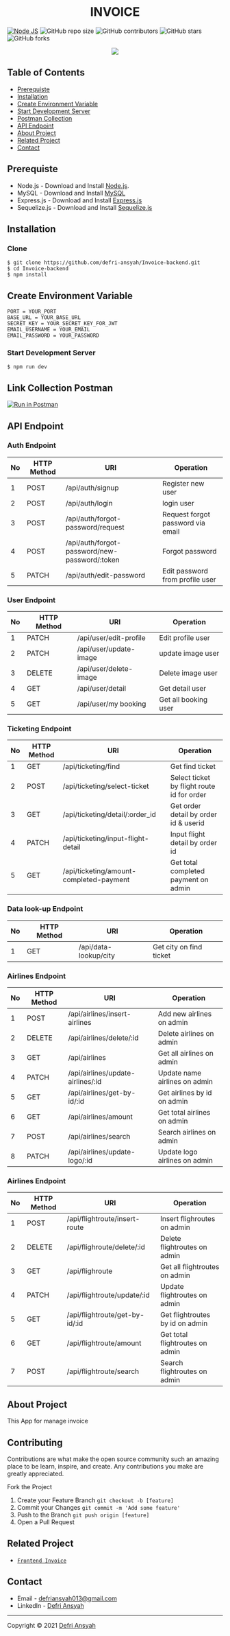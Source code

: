 <h1 align="center">INVOICE</h1>

[![Node JS](https://img.shields.io/badge/Dependencies-Express%20JS-green)](https://nodejs.org/en/)
![GitHub repo size](https://img.shields.io/github/repo-size/defri-ansyah/Invoice-backend)
![GitHub contributors](https://img.shields.io/github/contributors/defri-ansyah/Invoice-backend)
![GitHub stars](https://img.shields.io/github/stars/defri-ansyah/Invoice-backend)
![GitHub forks](https://img.shields.io/github/forks/defri-ansyah/Invoice-backend)

<p align="center">
  <a href="https://nodejs.org/" target="blank">
    <img src="https://cdn-images-1.medium.com/max/871/1*d2zLEjERsrs1Rzk_95QU9A.png">
  </a>
</p>

## Table of Contents
* [Prerequiste](#Prerequiste)
* [Installation](#Installation)
* [Create Environment Variable](#create-environment-variable)
* [Start Development Server](#Start-Development-Server)
* [Postman Collection](#Postman-Collection)
* [API Endpoint](#API-Endpoint)
* [About Project](#About-Project)
* [Related Project](#Related-Project)
* [Contact](#Contact)

## Prerequiste
- Node.js - Download and Install [Node.js](https://nodejs.org/en/).
- MySQL - Download and Install [MySQL](https://www.mysql.com/downloads/)
- Express.js - Download and Install [Express.js](https://expressjs.com/)
- Sequelize.js - Download and Install [Sequelize.js](https://sequelize.org/)

## Installation
### Clone
```
$ git clone https://github.com/defri-ansyah/Invoice-backend.git
$ cd Invoice-backend
$ npm install
```

## Create Environment Variable

```
PORT = YOUR_PORT
BASE_URL = YOUR_BASE_URL
SECRET_KEY = YOUR_SECRET_KEY_FOR_JWT
EMAIL_USERNAME = YOUR_EMAIL 
EMAIL_PASSWORD = YOUR_PASSWORD
```

### Start Development Server
```
$ npm run dev
```
## Link Collection Postman
[![Run in Postman](https://run.pstmn.io/button.svg)](https://app.getpostman.com/run-collection/3d20c27d5665c78c5037)

## API Endpoint
### Auth Endpoint
| No  | HTTP Method | URI                                           | Operation                                  |
| --- | ----------- | --------------------------------------------- | ------------------------------------------ |
| 1   | POST        | /api/auth/signup                              | Register new user                          |
| 2   | POST        | /api/auth/login                               | login user                                 |
| 3   | POST        | /api/auth/forgot-password/request             | Request forgot password via email          |
| 4   | POST        | /api/auth/forgot-password/new-password/:token | Forgot password                            |
| 5   | PATCH       | /api/auth/edit-password                       | Edit password from profile user            |

### User Endpoint
| No  | HTTP Method | URI                              | Operation                                  |
| --- | ----------- | -------------------------------- | ------------------------------------------ |
| 1   | PATCH       | /api/user/edit-profile           | Edit profile user                          |
| 2   | PATCH       | /api/user/update-image           | update image user                          |
| 3   | DELETE      | /api/user/delete-image           | Delete image user                          |
| 4   | GET         | /api/user/detail                 | Get detail user                            |
| 5   | GET         | /api/user/my booking             | Get all booking user                       |

### Ticketing Endpoint
| No  | HTTP Method | URI                                     | Operation                                 |
| --- | ----------- | --------------------------------------- | ----------------------------------------- |
| 1   | GET         | /api/ticketing/find                     | Get find ticket                           |
| 2   | POST        | /api/ticketing/select-ticket            | Select ticket by flight route id for order|
| 3   | GET         | /api/ticketing/detail/:order_id         | Get order detail by order id & userid     |
| 4   | PATCH       | /api/ticketing/input-flight-detail      | Input flight detail by order id           |
| 5   | GET         | /api/ticketing/amount-completed-payment | Get total completed payment on admin      |

### Data look-up Endpoint
| No  | HTTP Method | URI                    | Operation               |
| --- | ----------- | ---------------------- | ----------------------- |
| 1   | GET         | /api/data-lookup/city  | Get city on find ticket |

### Airlines Endpoint
| No  | HTTP Method | URI                               | Operation                     |
| --- | ----------- | --------------------------------- | ----------------------------- |
| 1   | POST        | /api/airlines/insert-airlines     | Add new airlines on admin     |
| 2   | DELETE      | /api/airlines/delete/:id          | Delete airlines on admin      |
| 3   | GET         | /api/airlines                     | Get all airlines on admin     |
| 4   | PATCH       | /api/airlines/update-airlines/:id | Update name airlines on admin |
| 5   | GET         | /api/airlines/get-by-id/:id       | Get airlines by id on admin   |
| 6   | GET         | /api/airlines/amount              | Get total airlines on admin   |
| 7   | POST        | /api/airlines/search              | Search airlines on admin      |
| 8   | PATCH       | /api/airlines/update-logo/:id     | Update logo airlines on admin |

### Airlines Endpoint
| No  | HTTP Method | URI                               | Operation                       |
| --- | ----------- | --------------------------------- | ------------------------------- |
| 1   | POST        | /api/flightroute/insert-route     | Insert flighroutes on admin     |
| 2   | DELETE      | /api/flighroute/delete/:id        | Delete flightroutes on admin    |
| 3   | GET         | /api/flighroute                   | Get all flightroutes on admin   |
| 4   | PATCH       | /api/flightroute/update/:id       | Update flightroutes on admin    |
| 5   | GET         | /api/flightroute/get-by-id/:id    | Get flightroutes by id on admin |
| 6   | GET         | /api/flightroute/amount           | Get total flightroutes on admin |
| 7   | POST        | /api/flightroute/search           | Search flightroutes on admin    |

## About Project
This App for manage invoice

## Contributing

Contributions are what make the open source community such an amazing place to be learn, inspire, and create. Any contributions you make are greatly appreciated.

Fork the Project
1. Create your Feature Branch  ```git checkout -b [feature]```
2. Commit your Changes ```git commit -m 'Add some feature'```
3. Push to the Branch ```git push origin [feature]```
4. Open a Pull Request

## Related Project
* [`Frontend Invoice`](https://github.com/ArbiNMaki/Invoice-frontend)

## Contact
- Email - defriansyah013@gmail.com
- LinkedIn - [Defri Ansyah](https://linkedin.com/in/defri-ansyah/)

---
Copyright © 2021 [Defri Ansyah](https://github.com/defri-ansyah)